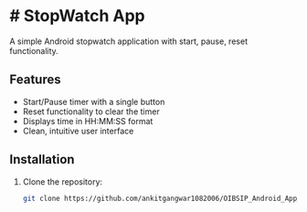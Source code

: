 ﻿# # StopWatch App

A simple Android stopwatch application with start, pause, reset functionality.

## Features
- Start/Pause timer with a single button
- Reset functionality to clear the timer
- Displays time in HH:MM:SS format
- Clean, intuitive user interface

 

## Installation
1. Clone the repository:
   ```bash
   git clone https://github.com/ankitgangwar1082006/OIBSIP_Android_App_Development_5.git


